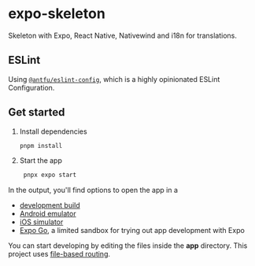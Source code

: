 # expo-skeleton

Skeleton with Expo, React Native, Nativewind and i18n for translations.

## ESLint

Using [`@antfu/eslint-config`](https://github.com/antfu/eslint-config), which is a highly opinionated ESLint Configuration.

## Get started

1. Install dependencies

   ```bash
   pnpm install
   ```

2. Start the app

   ```bash
    pnpx expo start
   ```

In the output, you'll find options to open the app in a

- [development build](https://docs.expo.dev/develop/development-builds/introduction/)
- [Android emulator](https://docs.expo.dev/workflow/android-studio-emulator/)
- [iOS simulator](https://docs.expo.dev/workflow/ios-simulator/)
- [Expo Go](https://expo.dev/go), a limited sandbox for trying out app development with Expo

You can start developing by editing the files inside the **app** directory. This project uses [file-based routing](https://docs.expo.dev/router/introduction).
